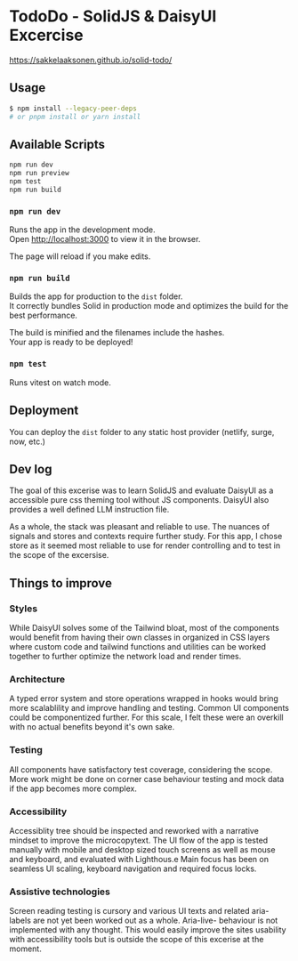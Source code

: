 # TodoDo - SolidJS & DaisyUI Excercise

https://sakkelaaksonen.github.io/solid-todo/

## Usage

```bash
$ npm install --legacy-peer-deps
# or pnpm install or yarn install
```

## Available Scripts

```bash
npm run dev
npm run preview
npm test
npm run build

```

### `npm run dev`

Runs the app in the development mode.<br>
Open [http://localhost:3000](http://localhost:3000) to view it in the browser.

The page will reload if you make edits.<br>

### `npm run build`

Builds the app for production to the `dist` folder.<br>
It correctly bundles Solid in production mode and optimizes the build for the best performance.

The build is minified and the filenames include the hashes.<br>
Your app is ready to be deployed!

### `npm test`

Runs vitest on watch mode.

## Deployment

You can deploy the `dist` folder to any static host provider (netlify, surge, now, etc.)

## Dev log

The goal of this excerise was to learn SolidJS and evaluate DaisyUI as a accessible pure css theming tool without JS components. DaisyUI also provides a well defined LLM instruction file.

As a whole, the stack was pleasant and reliable to use.
The nuances of signals and stores and contexts require further study. For this app, I chose store as it seemed most reliable to
use for render controlling and to test in the scope of the excersise.

## Things to improve

### Styles

While DaisyUI solves some of the Tailwind bloat, most of the components would benefit from having their own classes in organized in CSS layers where custom code and tailwind functions and utilities can be worked together to further optimize the network load and render times.

### Architecture

A typed error system and store operations wrapped in hooks would bring more scalablility and improve handling and testing. Common UI components could be componentized further. For this scale, I felt these were an overkill with no actual benefits beyond it's own sake.

### Testing

All components have satisfactory test coverage, considering the scope. More work might be done on corner case behaviour testing and mock data if the app becomes more complex.

### Accessibility

Accessiblity tree should be inspected and reworked with a narrative mindset to improve the microcopytext. The UI flow of the app is tested manually with mobile and desktop sized touch screens as well as mouse and keyboard, and evaluated with Lighthous.e Main focus has been on seamless UI scaling, keyboard navigation and required focus locks.

### Assistive technologies

Screen reading testing is cursory and various UI texts and related aria-labels are not yet been worked out as a whole.
Aria-live- behaviour is not implemented with any thought.
This would easily improve the sites usability with accessibility tools but is outside the scope of this excerise at the moment.
